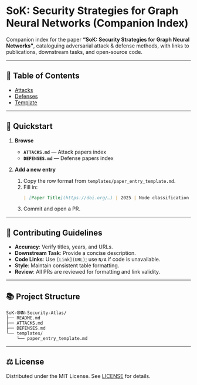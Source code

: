 # SoK: Security Strategies for Graph Neural Networks (Companion Index)

Companion index for the paper **“SoK: Security Strategies for Graph Neural Networks”**, cataloguing adversarial attack & defense methods, with links to publications, downstream tasks, and open-source code.

---

## 📖 Table of Contents

- [Attacks](ATTACKS.md)
- [Defenses](DEFENSES.md)
- [Template](templates/paper_entry_template.md)

---

## 🚀 Quickstart

1. **Browse**
   - **`ATTACKS.md`** — Attack papers index
   - **`DEFENSES.md`** — Defense papers index

2. **Add a new entry**
   1. Copy the row format from `templates/paper_entry_template.md`.
   2. Fill in:
      ```markdown
      | [Paper Title](https://doi.org/…) | 2025 | Node classification | [Link](https://github.com/…) |
      ```
   3. Commit and open a PR.

---

## 🤝 Contributing Guidelines

- **Accuracy**: Verify titles, years, and URLs.
- **Downstream Task**: Provide a concise description.
- **Code Links**: Use `[Link](URL)`; use `N/A` if code is unavailable.
- **Style**: Maintain consistent table formatting.
- **Review**: All PRs are reviewed for formatting and link validity.

---

## 📚 Project Structure

```
SoK-GNN-Security-Atlas/
├── README.md
├── ATTACKS.md
├── DEFENSES.md
└── templates/
    └── paper_entry_template.md
```

---

## ⚖️ License

Distributed under the MIT License. See [LICENSE](LICENSE) for details.
